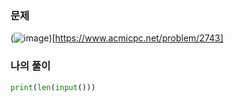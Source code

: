 ### 문제
(![image](https://user-images.githubusercontent.com/69138191/201486786-37955501-b797-4899-8151-67c642546638.png))[https://www.acmicpc.net/problem/2743]


### 나의 풀이

```python
print(len(input()))
```
